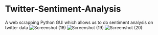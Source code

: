 # Twitter-Sentiment-Analysis
A web scrapping Python GUI which allows us to do sentiment analysis on twitter data
![Screenshot (18)](https://user-images.githubusercontent.com/44530486/63207698-4be8bb80-c0e8-11e9-9401-50b02b95d7ba.png)
![Screenshot (19)](https://user-images.githubusercontent.com/44530486/63207697-48553480-c0e8-11e9-80d1-07b518275e1a.png)
![Screenshot (20)](https://user-images.githubusercontent.com/44530486/63207696-47bc9e00-c0e8-11e9-813a-3d92c8002f94.png)

